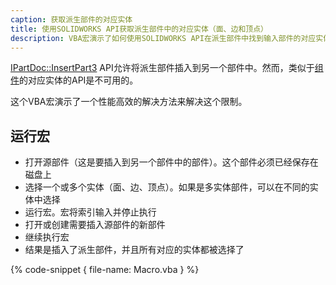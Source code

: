 ```yaml
---
caption: 获取派生部件的对应实体
title: 使用SOLIDWORKS API获取派生部件中的对应实体（面、边和顶点）
description: VBA宏演示了如何使用SOLIDWORKS API在派生部件中找到输入部件的对应实体
---
```

[IPartDoc::InsertPart3](https://help.solidworks.com/2019/english/api/sldworksapi/SolidWorks.Interop.sldworks~SolidWorks.Interop.sldworks.IPartDoc~InsertPart3.html) API允许将派生部件插入到另一个部件中。然而，类似于[组件](/solidworks-api/document/assembly/context#converting-the-pointers)的对应实体的API是不可用的。

这个VBA宏演示了一个性能高效的解决方法来解决这个限制。

## 运行宏

* 打开源部件（这是要插入到另一个部件中的部件）。这个部件必须已经保存在磁盘上
* 选择一个或多个实体（面、边、顶点）。如果是多实体部件，可以在不同的实体中选择
* 运行宏。宏将索引输入并停止执行
* 打开或创建需要插入源部件的新部件
* 继续执行宏
* 结果是插入了派生部件，并且所有对应的实体都被选择了

{% code-snippet { file-name: Macro.vba } %}